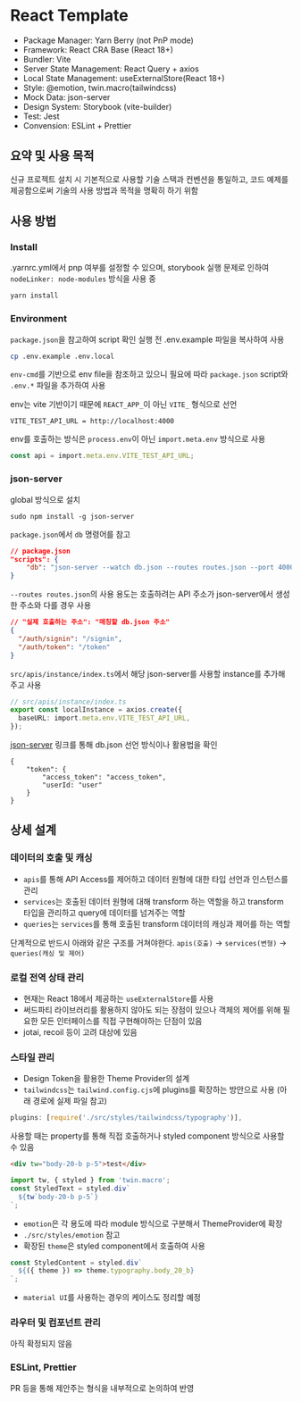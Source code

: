 # React Template

- Package Manager: Yarn Berry (not PnP mode)
- Framework: React CRA Base (React 18+)
- Bundler: Vite
- Server State Management: React Query + axios
- Local State Management: useExternalStore(React 18+)
- Style: @emotion, twin.macro(tailwindcss)
- Mock Data: json-server
- Design System: Storybook (vite-builder)
- Test: Jest
- Convension: ESLint + Prettier

## 요약 및 사용 목적

신규 프로젝트 설치 시 기본적으로 사용할 기술 스택과 컨벤션을 통일하고,
코드 예제를 제공함으로써 기술의 사용 방법과 목적을 명확히 하기 위함

## 사용 방법

### Install

.yarnrc.yml에서 pnp 여부를 설정할 수 있으며, storybook 실행 문제로 인하여 `nodeLinker: node-modules` 방식을 사용 중

```bash
yarn install
```

### Environment

`package.json`을 참고하여 script 확인
실행 전 .env.example 파일을 복사하여 사용

```bash
cp .env.example .env.local
```

`env-cmd`를 기반으로 env file을 참조하고 있으니 필요에 따라 `package.json` script와 `.env.*` 파일을 추가하여 사용

env는 vite 기반이기 때문에 `REACT_APP_`이 아닌 `VITE_` 형식으로 선언

```
VITE_TEST_API_URL = http://localhost:4000
```

env를 호출하는 방식은 `process.env`이 아닌 `import.meta.env` 방식으로 사용

```ts
const api = import.meta.env.VITE_TEST_API_URL;
```

### json-server

global 방식으로 설치

```
sudo npm install -g json-server
```

`package.json`에서 `db` 명령어를 참고

```json
// package.json
"scripts": {
    "db": "json-server --watch db.json --routes routes.json --port 4000"
}
```

`--routes routes.json`의 사용 용도는 호출하려는 API 주소가 json-server에서 생성한 주소와 다를 경우 사용

```json
// "실제 호출하는 주소": "매칭할 db.json 주소"
{
  "/auth/signin": "/signin",
  "/auth/token": "/token"
}
```

`src/apis/instance/index.ts`에서 해당 json-server를 사용할 instance를 추가해주고 사용

```ts
// src/apis/instance/index.ts
export const localInstance = axios.create({
  baseURL: import.meta.env.VITE_TEST_API_URL,
});
```

[json-server](https://github.com/typicode/json-server) 링크를 통해 db.json 선언 방식이나 활용법을 확인

```
{
    "token": {
        "access_token": "access_token",
        "userId: "user"
    }
}
```

## 상세 설계

### 데이터의 호출 및 캐싱

- `apis`를 통해 API Access를 제어하고 데이터 원형에 대한 타입 선언과 인스턴스를 관리
- `services`는 호출된 데이터 원형에 대해 transform 하는 역할을 하고 transform 타입을 관리하고 query에 데이터를 넘겨주는 역할
- `queries`는 `services`를 통해 호출된 transform 데이터의 캐싱과 제어를 하는 역할

단계적으로 반드시 아래와 같은 구조를 거쳐야한다.
`apis(호출)` -> `services(변형)` -> `queries(캐싱 및 제어)`

### 로컬 전역 상태 관리

- 현재는 React 18에서 제공하는 `useExternalStore`를 사용
- 써드파티 라이브러리를 활용하지 않아도 되는 장점이 있으나 객체의 제어를 위해 필요한 모든 인터페이스를 직접 구현해야하는 단점이 있음
- jotai, recoil 등이 고려 대상에 있음

### 스타일 관리

- Design Token을 활용한 Theme Provider의 설계
- `tailwindcss`는 `tailwind.config.cjs`에 plugins를 확장하는 방안으로 사용 (아래 경로에 실제 파일 참고)

```js
plugins: [require('./src/styles/tailwindcss/typography')],
```

사용할 때는 property를 통해 직접 호출하거나 styled component 방식으로 사용할 수 있음

```html
<div tw="body-20-b p-5">test</div>
```

```js
import tw, { styled } from 'twin.macro';
const StyledText = styled.div`
  ${tw`body-20-b p-5`}
`;
```

- `emotion`은 각 용도에 따라 module 방식으로 구분해서 ThemeProvider에 확장
- `./src/styles/emotion` 참고
- 확장된 `theme`은 styled component에서 호출하여 사용

```js
const StyledContent = styled.div`
  ${({ theme }) => theme.typography.body_20_b}
`;
```

- `material UI`를 사용하는 경우의 케이스도 정리할 예정

### 라우터 및 컴포넌트 관리

아직 확정되지 않음

### ESLint, Prettier

PR 등을 통해 제안주는 형식을 내부적으로 논의하여 반영
